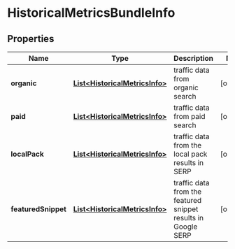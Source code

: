 

# HistoricalMetricsBundleInfo


## Properties

| Name | Type | Description | Notes |
|------------ | ------------- | ------------- | -------------|
|**organic** | [**List&lt;HistoricalMetricsInfo&gt;**](HistoricalMetricsInfo.md) | traffic data from organic search |  [optional] |
|**paid** | [**List&lt;HistoricalMetricsInfo&gt;**](HistoricalMetricsInfo.md) | traffic data from paid search |  [optional] |
|**localPack** | [**List&lt;HistoricalMetricsInfo&gt;**](HistoricalMetricsInfo.md) | traffic data from the local pack results in SERP |  [optional] |
|**featuredSnippet** | [**List&lt;HistoricalMetricsInfo&gt;**](HistoricalMetricsInfo.md) | traffic data from the featured snippet results in Google SERP |  [optional] |



